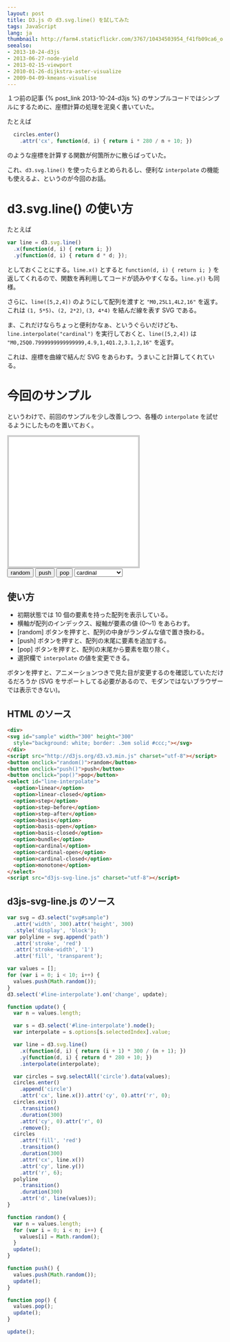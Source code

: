 ```yaml
---
layout: post
title: D3.js の d3.svg.line() を試してみた
tags: JavaScript
lang: ja
thumbnail: http://farm4.staticflickr.com/3767/10434503954_f41fb09ca6_o.jpg
seealso:
- 2013-10-24-d3js
- 2013-06-27-node-yield
- 2013-02-15-viewport
- 2010-01-26-dijkstra-aster-visualize
- 2009-04-09-kmeans-visualise
---
```

１つ前の記事 {% post_link 2013-10-24-d3js %} のサンプルコードではシンプルにするために、座標計算の処理を泥臭く書いていた。

たとえば

```javascript
  circles.enter()
    .attr('cx', function(d, i) { return i * 280 / n + 10; })
```
のような座標を計算する関数が何箇所かに散らばっていた。

これ、`d3.svg.line()` を使ったらまとめられるし、便利な `interpolate` の機能も使えるよ、というのが今回のお話。

d3.svg.line() の使い方
======================

たとえば

```javascript
var line = d3.svg.line()
  .x(function(d, i) { return i; })
  .y(function(d, i) { return d * d; });
```

としておくことにする。`line.x()` とすると `function(d, i) { return i; }` を返してくれるので、関数を再利用してコードが読みやすくなる。`line.y()` も同様。

さらに、`line([5,2,4])` のようにして配列を渡すと `"M0,25L1,4L2,16"` を返す。これは `(1, 5*5)`、`(2, 2*2)`, `(3, 4*4)` を結んだ線を表す SVG である。

ま、これだけならちょっと便利かなぁ、というぐらいだけども、`line.interpolate("cardinal")` を実行しておくと、`line([5,2,4])` は `"M0,25Q0.7999999999999999,4.9,1,4Q1.2,3.1,2,16"` を返す。

これは、座標を曲線で結んだ SVG をあらわす。うまいこと計算してくれている。


今回のサンプル
==============

というわけで、前回のサンプルを少し改善しつつ、各種の `interpolate` を試せるようにしたものを置いておく。

<div>
<svg id="sample" width="300" height="300"
  style="background: white; border: .3em solid #ccc;"></svg>
</div>
<script src="http://d3js.org/d3.v3.min.js" charset="utf-8"></script>
<button onclick="random()">random</button>
<button onclick="push()">push</button>
<button onclick="pop()">pop</button>
<select id="line-interpolate">
  <option>linear</option>
  <option>linear-closed</option>
  <option>step</option>
  <option>step-before</option>
  <option>step-after</option>
  <option>basis</option>
  <option>basis-open</option>
  <option>basis-closed</option>
  <option>bundle</option>
  <option selected>cardinal</option>
  <option>cardinal-open</option>
  <option>cardinal-closed</option>
  <option>monotone</option>
</select>
<script src="d3js-svg-line.js" charset="utf-8"></script>

使い方
------

* 初期状態では 10 個の要素を持った配列を表示している。
* 横軸が配列のインデックス、縦軸が要素の値 (0～1) をあらわす。
* [random] ボタンを押すと、配列の中身がランダムな値で置き換わる。
* [push] ボタンを押すと、配列の末尾に要素を追加する。
* [pop] ボタンを押すと、配列の末尾から要素を取り除く。
* 選択欄で `interpolate` の値を変更できる。

ボタンを押すと、アニメーションつきで見た目が変更するのを確認していただけるだろうか (SVG をサポートしてる必要があるので、モダンではないブラウザーでは表示できない)。


HTML のソース
-------------

```html
<div>
<svg id="sample" width="300" height="300"
  style="background: white; border: .3em solid #ccc;"></svg>
</div>
<script src="http://d3js.org/d3.v3.min.js" charset="utf-8"></script>
<button onclick="random()">random</button>
<button onclick="push()">push</button>
<button onclick="pop()">pop</button>
<select id="line-interpolate">
  <option>linear</option>
  <option>linear-closed</option>
  <option>step</option>
  <option>step-before</option>
  <option>step-after</option>
  <option>basis</option>
  <option>basis-open</option>
  <option>basis-closed</option>
  <option>bundle</option>
  <option>cardinal</option>
  <option>cardinal-open</option>
  <option>cardinal-closed</option>
  <option>monotone</option>
</select>
<script src="d3js-svg-line.js" charset="utf-8"></script>

```

d3js-svg-line.js のソース
-------------------------

```javascript
var svg = d3.select("svg#sample")
  .attr('width', 300).attr('height', 300)
  .style('display', 'block');
var polyline = svg.append('path')
  .attr('stroke', 'red')
  .attr('stroke-width', '1')
  .attr('fill', 'transparent');

var values = [];
for (var i = 0; i < 10; i++) {
  values.push(Math.random());
}
d3.select('#line-interpolate').on('change', update);

function update() {
  var n = values.length;

  var s = d3.select('#line-interpolate').node();
  var interpolate = s.options[s.selectedIndex].value;

  var line = d3.svg.line()
    .x(function(d, i) { return (i + 1) * 300 / (n + 1); })
    .y(function(d, i) { return d * 280 + 10; })
    .interpolate(interpolate);

  var circles = svg.selectAll('circle').data(values);
  circles.enter()
    .append('circle')
    .attr('cx', line.x()).attr('cy', 0).attr('r', 0);
  circles.exit()
    .transition()
    .duration(300)
    .attr('cy', 0).attr('r', 0)
    .remove();
  circles
    .attr('fill', 'red')
    .transition()
    .duration(300)
    .attr('cx', line.x())
    .attr('cy', line.y())
    .attr('r', 6);
  polyline
    .transition()
    .duration(300)
    .attr('d', line(values));
}

function random() {
  var n = values.length;
  for (var i = 0; i < n; i++) {
    values[i] = Math.random();
  }
  update();
}

function push() {
  values.push(Math.random());
  update();
}

function pop() {
  values.pop();
  update();
}

update();
```
